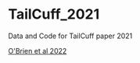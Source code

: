 # TailCuff_2021
 Data and Code for TailCuff paper 2021

[O'Brien et al 2022](https://royalsocietypublishing.org/doi/full/10.1098/rsbl.2022.0129)
